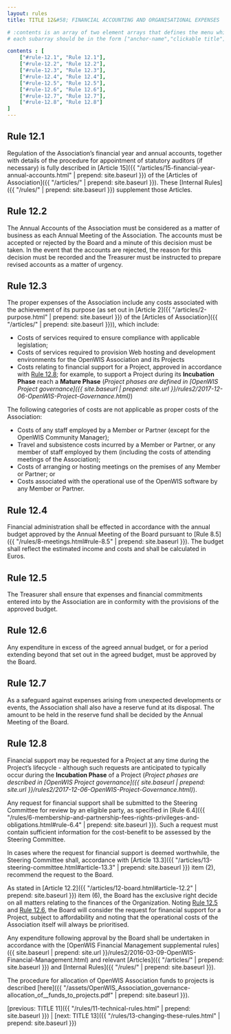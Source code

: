 ```yaml
---
layout: rules
title: TITLE 12&#58; FINANCIAL ACCOUNTING AND ORGANISATIONAL EXPENSES

# :contents is an array of two element arrays that defines the menu which appears in the masthead
# each subarray should be in the form ["anchor-name","clickable title"]

contents : [
    ["#rule-12.1", "Rule 12.1"],
    ["#rule-12.2", "Rule 12.2"],
    ["#rule-12.3", "Rule 12.3"],
    ["#rule-12.4", "Rule 12.4"],
    ["#rule-12.5", "Rule 12.5"],
    ["#rule-12.6", "Rule 12.6"],
    ["#rule-12.7", "Rule 12.7"],
    ["#rule-12.8", "Rule 12.8"]
]
---
```


<h2 id="rule-12.1">Rule 12.1</h2>

Regulation of the Association’s financial year and annual accounts, together with details of the procedure for appointment of statutory auditors (if necessary) is fully described in [Article 15]({{ "/articles/15-financial-year-annual-accounts.html" | prepend: site.baseurl }}) of the [Articles of Association]({{ "/articles/" | prepend: site.baseurl }}). These [Internal Rules]({{ "/rules/" | prepend: site.baseurl }}) supplement those Articles.

<h2 id="rule-12.2">Rule 12.2</h2>

The Annual Accounts of the Association must be considered as a matter of business as each Annual Meeting of the Association. The accounts must be accepted or rejected by the Board and a minute of this decision must be taken. In the event that the accounts are rejected, the reason for this decision must be recorded and the Treasurer must be instructed to prepare revised accounts as a matter of urgency.

<h2 id="rule-12.3">Rule 12.3</h2>

The proper expenses of the Association include any costs associated with the achievement of its purpose (as set out in [Article 2]({{ "/articles/2-purpose.html" | prepend: site.baseurl }}) of the [Articles of Association]({{ "/articles/" | prepend: site.baseurl }})), which include:

* Costs of services required to ensure compliance with applicable legislation;
* Costs of services required to provision Web hosting and development environments for the OpenWIS Association and its Projects
* Costs relating to financial support for a Project, approved in accordance with [Rule 12.8](#rule-12.8); for example, to support a Project during its **Incubation Phase** reach a **Mature Phase** (*Project phases are defined in [OpenWIS Project governance]({{ site.baseurl | prepend: site.url }}/rules2/2017-12-06-OpenWIS-Project-Governance.html)*)

The following categories of costs are not applicable as proper costs of the Association:

* Costs of any staff employed by a Member or Partner (except for the OpenWIS Community Manager); 
* Travel and subsistence costs incurred by a Member or Partner, or any member of staff employed by them (including the costs of attending meetings of the Association); 
* Costs of arranging or hosting meetings on the premises of any Member or Partner; or
* Costs associated with the operational use of the OpenWIS software by any Member or Partner.

<h2 id="rule-12.4">Rule 12.4</h2>

Financial administration shall be effected in accordance with the annual budget approved by the Annual Meeting of the Board pursuant to [Rule 8.5]({{ "/rules/8-meetings.html#rule-8.5" | prepend: site.baseurl }}). The budget shall reflect the estimated income and costs and shall be calculated in Euros. 

<h2 id="rule-12.5">Rule 12.5</h2>

The Treasurer shall ensure that expenses and financial commitments entered into by the Association are in conformity with the provisions of the approved budget. 

<h2 id="rule-12.6">Rule 12.6</h2>

Any expenditure in excess of the agreed annual budget, or for a period extending beyond that set out in the agreed budget, must be approved by the Board.

<h2 id="rule-12.7">Rule 12.7</h2>

As a safeguard against expenses arising from unexpected developments or events, the Association shall also have a reserve fund at its disposal. The amount to be held in the reserve fund shall be decided by the Annual Meeting of the Board.

<h2 id="rule-12.8">Rule 12.8</h2>

Financial support may be requested for a Project at any time during the Project’s lifecycle - although such requests are anticipated to typically occur during the **Incubation Phase** of a Project (*Project phases are described in [OpenWIS Project governance]({{ site.baseurl | prepend: site.url }}/rules2/2017-12-06-OpenWIS-Project-Governance.html)*).

Any request for financial support shall be submitted to the Steering Committee for review by an eligible party, as specified in [Rule 6.4]({{ "/rules/6-membership-and-partnership-fees-rights-privileges-and-obligations.html#rule-6.4" | prepend: site.baseurl }}). Such a request must contain sufficient information for the cost-benefit to be assessed by the Steering Committee. 

In cases where the request for financial support is deemed worthwhile, the Steering Committee shall, accordance with [Article 13.3]({{ "/articles/13-steering-committee.html#article-13.3" | prepend: site.baseurl }}) item (2), recommend the request to the Board. 

As stated in [Article 12.2]({{ "/articles/12-board.html#article-12.2" | prepend: site.baseurl }}) item (6), the Board has the exclusive right decide on all matters relating to the finances of the Organization. Noting [Rule 12.5](#rule-12.5) and [Rule 12.6](#rule-12.6), the Board will consider the request for financial support for a Project, subject to affordability and noting that the operational costs of the Association itself will always be prioritised. 

Any expenditure following approval by the Board shall be undertaken in accordance with the [OpenWIS Financial Management supplemental rules]({{ site.baseurl | prepend: site.url }}/rules2/2016-03-09-OpenWIS-Financial-Management.html) and relevant [Articles]({{ "/articles/" | prepend: site.baseurl }}) and [Internal Rules]({{ "/rules/" | prepend: site.baseurl }}).

The procedure for allocation of OpenWIS Association funds to projects is described [here]({{ "/assets/OpenWIS_Association_governance-allocation_of__funds_to_projects.pdf" | prepend: site.baseurl }}).

[previous: TITLE 11]({{ "/rules/11-technical-rules.html" | prepend: site.baseurl }}) \| [next: TITLE 13]({{ "/rules/13-changing-these-rules.html" | prepend: site.baseurl }})
